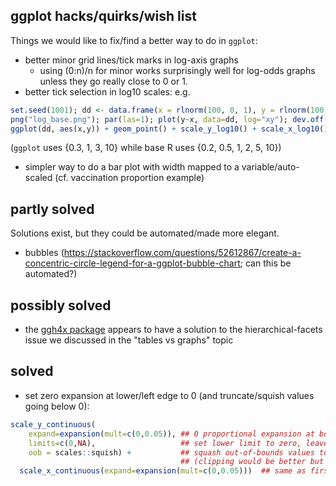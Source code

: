 ## ggplot hacks/quirks/wish list

Things we would like to fix/find a better way to do in `ggplot`:

- better minor grid lines/tick marks in log-axis graphs
	* using (0:n)/n for minor works surprisingly well for log-odds graphs unless they go really close to 0 or 1.
- better tick selection in log10 scales: e.g.
```r
set.seed(1001); dd <- data.frame(x = rlnorm(100, 0, 1), y = rlnorm(100,0,1))
png("log_base.png"); par(las=1); plot(y~x, data=dd, log="xy"); dev.off()
ggplot(dd, aes(x,y)) + geom_point() + scale_y_log10() + scale_x_log10(); ggsave("log_gg.png")
```
(`ggplot` uses {0.3, 1, 3, 10} while base R uses {0.2, 0.5, 1, 2, 5, 10})
- simpler way to do a bar plot with width mapped to a variable/auto-scaled (cf. vaccination proportion example)


## partly solved

Solutions exist, but they could be automated/made more elegant.

- bubbles (https://stackoverflow.com/questions/52612867/create-a-concentric-circle-legend-for-a-ggplot-bubble-chart; can this be automated?)

## possibly solved

- the [ggh4x package](https://teunbrand.github.io/ggh4x) appears to have a solution to the hierarchical-facets issue we discussed in the "tables vs graphs" topic

## solved

- set zero expansion at lower/left edge to 0 (and truncate/squish values going below 0):

```r
scale_y_continuous(
    expand=expansion(mult=c(0,0.05)), ## 0 proportional expansion at bottom, 5% (default) at top
    limits=c(0,NA),                   ## set lower limit to zero, leave upper limit data-defined
    oob = scales::squish) +           ## squash out-of-bounds values to lower/upper axis
                                      ## (clipping would be better but is hard)
  scale_x_continuous(expand=expansion(mult=c(0,0.05)))  ## same as first line of y scale, but for left/right
```

